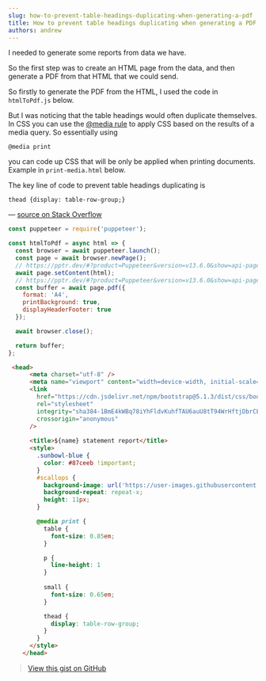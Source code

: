 ```yaml
---
slug: how-to-prevent-table-headings-duplicating-when-generating-a-pdf
title: How to prevent table headings duplicating when generating a PDF
authors: andrew
---
```


I needed to generate some reports from data we have.

So the first step was to create an HTML page from the data, and then generate a PDF from that HTML that we could send.

<!--truncate-->

So firstly to generate the PDF from the HTML, I used the code in `htmlToPdf.js` below.

But I was noticing that the table headings would often duplicate themselves. In CSS you can use the [@media rule](https://developer.mozilla.org/en-US/docs/Web/CSS/@media) to apply CSS based on the results of a media query. So essentially using

```
@media print
```

you can code up CSS that will be only be applied when printing documents. Example in `print-media.html` below.

The key line of code to prevent table headings duplicating is

```
thead {display: table-row-group;}
```

— [source on Stack Overflow](https://stackoverflow.com/a/27185685/2813041)

```js title="htmlToPdf.js"
const puppeteer = require('puppeteer');

const htmlToPdf = async html => {
  const browser = await puppeteer.launch();
  const page = await browser.newPage();
  // https://pptr.dev/#?product=Puppeteer&version=v13.6.0&show=api-pagesetcontenthtml-options
  await page.setContent(html);
  // https://pptr.dev/#?product=Puppeteer&version=v13.6.0&show=api-pagepdfoptions
  const buffer = await page.pdf({
    format: 'A4',
    printBackground: true,
    displayHeaderFooter: true
  });

  await browser.close();

  return buffer;
};
```

```html title="print-media.html"
 <head>
      <meta charset="utf-8" />
      <meta name="viewport" content="width=device-width, initial-scale=1" />
      <link
        href="https://cdn.jsdelivr.net/npm/bootstrap@5.1.3/dist/css/bootstrap.min.css"
        rel="stylesheet"
        integrity="sha384-1BmE4kWBq78iYhFldvKuhfTAU6auU8tT94WrHftjDbrCEXSU1oBoqyl2QvZ6jIW3"
        crossorigin="anonymous"
      />
  
      <title>${name} statement report</title>
      <style>
        .sunbowl-blue {
          color: #87ceeb !important;
        }
        #scallops {
          background-image: url('https://user-images.githubusercontent.com/3735849/164582296-6e19273d-2d1a-4482-a25c-4edc9c6416ec.png');
          background-repeat: repeat-x;
          height: 11px;
        }

        @media print {
          table {
            font-size: 0.85em;
          }

          p {
            line-height: 1
          }
  
          small {
            font-size: 0.65em;
          }

          thead {
            display: table-row-group;
          }
        }
      </style>
    </head>
```

> [View this gist on GitHub](https://gist.github.com/magician11/6f71e65df9dcf45cc1f8ce2f24216c6d)